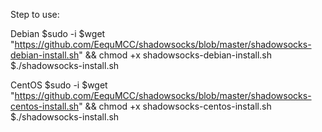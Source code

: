 Step to use:

Debian
$sudo -i
$wget "https://github.com/EequMCC/shadowsocks/blob/master/shadowsocks-debian-install.sh" && chmod +x shadowsocks-debian-install.sh
$./shadowsocks-install.sh

CentOS
$sudo -i
$wget "https://github.com/EequMCC/shadowsocks/blob/master/shadowsocks-centos-install.sh" && chmod +x shadowsocks-centos-install.sh
$./shadowsocks-install.sh
